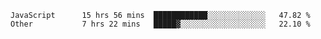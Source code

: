 
<!--
**xy406043/xy406043** is a ✨ _special_ ✨ repository because its `README.md` (this file) appears on your GitHub profile.

Here are some ideas to get you started:

- 🔭 I’m currently working on ...
- 🌱 I’m currently learning ...
- 👯 I’m looking to collaborate on ...
- 🤔 I’m looking for help with ...
- 💬 Ask me about ...
- 📫 How to reach me: ...
- 😄 Pronouns: ...
- ⚡ Fun fact: ...
-->

<!--START_SECTION:waka-->

```text
JavaScript      15 hrs 56 mins  ████████████░░░░░░░░░░░░░   47.82 %
Other           7 hrs 22 mins   █████▓░░░░░░░░░░░░░░░░░░░   22.10 %
```

<!--END_SECTION:waka-->
